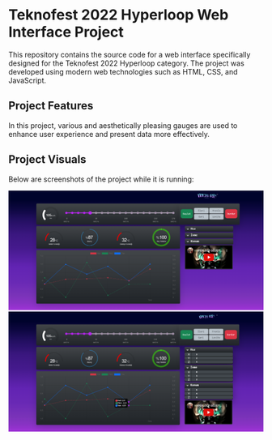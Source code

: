 # Teknofest 2022 Hyperloop Web Interface Project

This repository contains the source code for a web interface specifically designed for the Teknofest 2022 Hyperloop category. The project was developed using modern web technologies such as HTML, CSS, and JavaScript.

## Project Features

In this project, various and aesthetically pleasing gauges are used to enhance user experience and present data more effectively.

## Project Visuals

Below are screenshots of the project while it is running:

![ekran1](assets/img/ekran1.png)
![ekran2](assets/img/ekran2.png)


